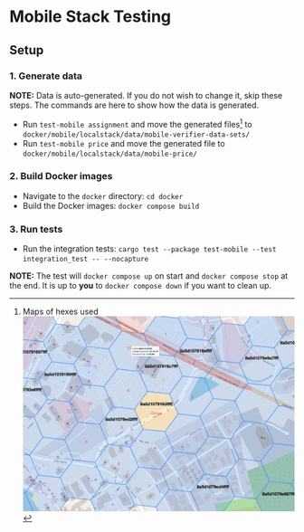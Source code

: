 # Mobile Stack Testing

## Setup

### 1. Generate data

**NOTE:** Data is auto-generated. If you do not wish to change it, skip these steps. The commands are here to show how the data is generated.

- Run `test-mobile assignment` and move the generated files[^files] to `docker/mobile/localstack/data/mobile-verifier-data-sets/`
- Run `test-mobile price` and move the generated file to `docker/mobile/localstack/data/mobile-price/`

### 2. Build Docker images

- Navigate to the `docker` directory: `cd docker`
- Build the Docker images: `docker compose build`

### 3. Run tests

- Run the integration tests: `cargo test --package test-mobile --test integration_test -- --nocapture`

**NOTE:** The test will `docker compose up` on start and `docker compose stop` at the end. It is up to **you** to `docker compose down` if you want to clean up.

[^files]: Maps of hexes used 
![Hexes](docs/hexes.jpg "Hexes")